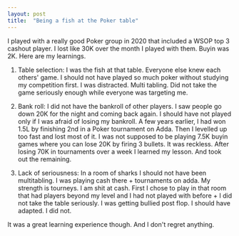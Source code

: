 ```yaml
---
layout: post
title:  "Being a fish at the Poker table"
---
```


I played with a really good Poker group in 2020 that included a WSOP top 3 cashout player. I lost like 30K over the month I played with them. Buyin was 2K. Here are my learnings.

1. Table selection: I was the fish at that table. Everyone else knew each others' game. I should not have played so much poker without studying my competition first. I was distracted. Multi tabling. Did not take the game seriously enough while everyone was targeting me.

2. Bank roll: I did not have the bankroll of other players. I saw people go down 20K for the night and coming back again. I should have not played only if I was afraid of losing my bankroll. A few years earlier, I had won 1.5L by finishing 2nd in a Poker tournament on Adda. Then I levelled up too fast and lost most of it. I was not supposed to be playing 7.5K buyin games where you can lose 20K by firing 3 bullets. It was reckless. After losing 70K in tournaments over a week I learned my lesson. And took out the remaining.

3. Lack of seriousness: In a room of sharks I should not have been multitabling. I was playing cash there + tournaments on adda. My strength is tourneys. I am shit at cash. First I chose to play in that room that had players beyond my level and I had not played with before + I did not take the table seriously. I was getting bullied post flop. I should have adapted. I did not.

It was a great learning experience though. And I don't regret anything.
